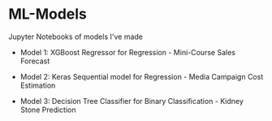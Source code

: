 # ML-Models
Jupyter Notebooks of models I've made

- Model 1: XGBoost Regressor for Regression - Mini-Course Sales Forecast

- Model 2: Keras Sequential model for Regression - Media Campaign Cost Estimation

- Model 3: Decision Tree Classifier for Binary Classification - Kidney Stone Prediction

